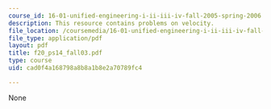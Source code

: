 ```yaml
---
course_id: 16-01-unified-engineering-i-ii-iii-iv-fall-2005-spring-2006
description: This resource contains problems on velocity.
file_location: /coursemedia/16-01-unified-engineering-i-ii-iii-iv-fall-2005-spring-2006/cad0f4a168798a8b8a1b8e2a70789fc4_f20_ps14_fall03.pdf
file_type: application/pdf
layout: pdf
title: f20_ps14_fall03.pdf
type: course
uid: cad0f4a168798a8b8a1b8e2a70789fc4

---
```

None